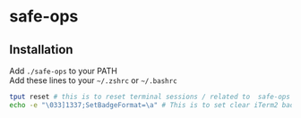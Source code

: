 # safe-ops


## Installation
Add `./safe-ops` to your PATH  
Add these lines to your `~/.zshrc` or `~/.bashrc`  
```bash
tput reset # this is to reset terminal sessions / related to  safe-ops script usage
echo -e "\033]1337;SetBadgeFormat=\a" # This is to set clear iTerm2 badgee  / related to  safe-ops script usage
```

